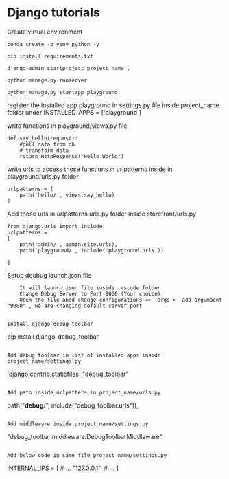 # Django tutorials

Create virtual environment 
```
conda create -p venv python -y
```

```
pip install requirements.txt
```

```
django-admin startproject project_name .
```

```
python manage.py runserver
```

```
python manage.py startapp playground
```

register the installed app playground in settings.py file inside project_name folder under INSTALLED_APPS = ['playground']

write functions in playground/views.py file
```
def say_hello(request):
    #pull data from db 
    # transform data 
    return HttpResponse("Hello World")
```

write urls to access those functions in urlpatterns inside in playground/urls.py folder
```
urlpatterns = [
    path('hello/', views.say_hello)
]
```

Add those urls in urlpatterns urls.py folder inside storefront/urls.py

```
from django.urls import include
urlpatterns = 
[
    path('admin/', admin.site.urls),
    path('playground/', include('playground.urls'))
    
]
```

Setup deubug launch.json file
```click on debug on left side and click on launch.json and select Django run configuration in top box.
    It will launch.json file inside .vscode folder
    Change Debug Server to Port 9000 (Your choice)
    Open the file andd change configurations =>  args >  add argumaent "9000" , we are changing default server port


Install django-debug-toolbar
```
pip install django-debug-toolbar
```

Add debug toolbar in list of installed apps inside project_name/settings.py
```
'django.contrib.staticfiles'
"debug_toolbar"
```

Add path inside urlpatters in project_name/urls.py
```
path("__debug__/", include("debug_toolbar.urls")),
```

Add middleware inside project_name/settings.py
```
"debug_toolbar.middleware.DebugToolbarMiddleware"
```

Add below code in same file project_name/settings.py
```
INTERNAL_IPS = [
    # ...
    "127.0.0.1",
    # ...
]
```







